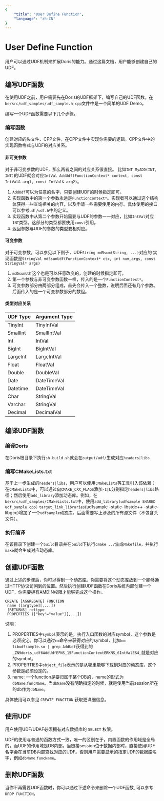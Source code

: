 ```yaml
---
{
    "title": "User Define Function",
    "language": "zh-CN"
}
---
```


<!-- 
Licensed to the Apache Software Foundation (ASF) under one
or more contributor license agreements.  See the NOTICE file
distributed with this work for additional information
regarding copyright ownership.  The ASF licenses this file
to you under the Apache License, Version 2.0 (the
"License"); you may not use this file except in compliance
with the License.  You may obtain a copy of the License at

  http://www.apache.org/licenses/LICENSE-2.0

Unless required by applicable law or agreed to in writing,
software distributed under the License is distributed on an
"AS IS" BASIS, WITHOUT WARRANTIES OR CONDITIONS OF ANY
KIND, either express or implied.  See the License for the
specific language governing permissions and limitations
under the License.
-->

# User Define Function

用户可以通过UDF机制来扩展Doris的能力。通过这篇文档，用户能够创建自己的UDF。

## 编写UDF函数

在使用UDF之前，用户需要先在Doris的UDF框架下，编写自己的UDF函数。在`be/src/udf_samples/udf_sample.h|cpp`文件中是一个简单的UDF Demo。

编写一个UDF函数需要以下几个步骤。

### 编写函数

创建对应的头文件、CPP文件，在CPP文件中实现你需要的逻辑。CPP文件中的实现函数格式与UDF的对应关系。

#### 非可变参数

对于非可变参数的UDF，那么两者之间的对应关系很直接。
比如`INT MyADD(INT, INT)`的UDF就会对应`IntVal AddUdf(FunctionContext* context, const IntVal& arg1, const IntVal& arg2)`。

1. `AddUdf`可以为任意的名字，只要创建UDF的时候指定即可。
2. 实现函数中的第一个参数永远是`FunctionContext*`。实现者可以通过这个结构体获得一些查询相关的内容，以及申请一些需要使用的内存。具体使用的接口可以参考`udf/udf.h`中的定义。
3. 实现函数中从第二个参数开始需要与UDF的参数一一对应，比如`IntVal`对应`INT`类型。这部分的类型都要使用`const`引用。
4. 返回参数与UDF的参数的类型要相对应。

#### 可变参数

对于可变参数，可以参见以下例子，UDF`String md5sum(String, ...)`对应的
实现函数是`StringVal md5sumUdf(FunctionContext* ctx, int num_args, const StringVal* args)`

1. `md5sumUdf`这个也是可以任意改变的，创建的时候指定即可。
2. 第一个参数与非可变参数函数一样，传入的是一个`FunctionContext*`。
3. 可变参数部分由两部分组成，首先会传入一个整数，说明后面还有几个参数。后面传入的是一个可变参数部分的数组。

#### 类型对应关系

|UDF Type|Argument Type|
|----|---------|
|TinyInt|TinyIntVal|
|SmallInt|SmallIntVal|
|Int|IntVal|
|BigInt|BigIntVal|
|LargeInt|LargeIntVal|
|Float|FloatVal|
|Double|DoubleVal|
|Date|DateTimeVal|
|Datetime|DateTimeVal|
|Char|StringVal|
|Varchar|StringVal|
|Decimal|DecimalVal|

## 编译UDF函数

### 编译Doris

在Doris根目录下执行`sh build.sh`就会在`output/udf/`生成对应`headers|libs`

### 编写CMakeLists.txt

基于上一步生成的`headers|libs`，用户可以使用`CMakeLists`等工具引入该依赖；在`CMakeLists`中，可以通过向`CMAKE_CXX_FLAGS`添加`-I|L`分别指定`headers|libs`路径；然后使用`add_library`添加动态库。例如，在`be/src/udf_samples/CMakeLists.txt`中，使用`add_library(udfsample SHARED udf_sample.cpp)` `target_link_libraries`(udfsample -static-libstdc++ -static-libgcc)增加了一个`udfsample`动态库。后面需要写上涉及的所有源文件（不包含头文件）。

### 执行编译

在该目录下创建一个`build`目录并在`build`下执行`cmake ../`生成`Makefile`，并执行`make`就会生成对应动态库。

## 创建UDF函数

通过上述的步骤后，你可以得到一个动态库。你需要将这个动态库放到一个能够通过HTTP协议访问到的位置。然后执行创建UDF函数在Doris系统内部创建一个UDF，你需要拥有AMDIN权限才能够完成这个操作。

```
CREATE [AGGREGATE] FUNCTION
 name ([argtype][,...])
 [RETURNS] rettype
 PROPERTIES (["key"="value"][,...])
```

说明：

1. PROPERTIES中`symbol`表示的是，执行入口函数的对应symbol，这个参数是必须设定。你可以通过`nm`命令来获得对应的symbol，比如`nm libudfsample.so | grep AddUdf`获得到的`_ZN9doris_udf6AddUdfEPNS_15FunctionContextERKNS_6IntValES4_`就是对应的symbol。
2. PROPERTIES中`object_file`表示的是从哪里能够下载到对应的动态库，这个参数是必须设定的。
3. name: 一个function是要归属于某个DB的，name的形式为`dbName`.`funcName`。当`dbName`没有明确指定的时候，就是使用当前session所在的db作为`dbName`。

具体使用可以参见 `CREATE FUNCTION` 获取更详细信息。

## 使用UDF

用户使用UDF/UDAF必须拥有对应数据库的 `SELECT` 权限。

UDF的使用与普通的函数方式一致，唯一的区别在于，内置函数的作用域是全局的，而UDF的作用域是DB内部。当链接session位于数据内部时，直接使用UDF名字会在当前DB内部查找对应的UDF。否则用户需要显示的指定UDF的数据库名字，例如`dbName`.`funcName`。

## 删除UDF函数

当你不再需要UDF函数时，你可以通过下述命令来删除一个UDF函数, 可以参考 `DROP FUNCTION`。
